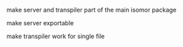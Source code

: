 make server and transpiler part of the main isomor package

make server exportable

make transpiler work for single file
